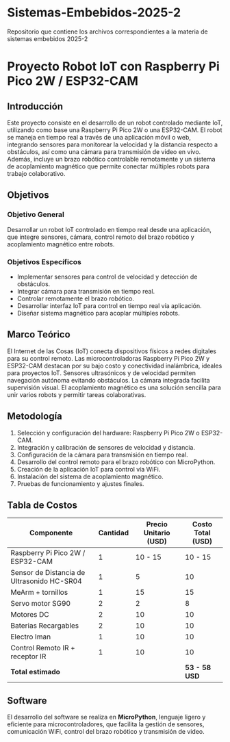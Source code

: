 # Sistemas-Embebidos-2025-2
Repositorio que contiene los archivos  correspondientes a la materia de sistemas embebidos 2025-2

# Proyecto Robot IoT con Raspberry Pi Pico 2W / ESP32-CAM

## Introducción

Este proyecto consiste en el desarrollo de un robot controlado mediante IoT, utilizando como base una Raspberry Pi Pico 2W o una ESP32-CAM. El robot se maneja en tiempo real a través de una aplicación móvil o web, integrando sensores para monitorear la velocidad y la distancia respecto a obstáculos, así como una cámara para transmisión de video en vivo. Además, incluye un brazo robótico controlable remotamente y un sistema de acoplamiento magnético que permite conectar múltiples robots para trabajo colaborativo.

## Objetivos

### Objetivo General  
Desarrollar un robot IoT controlado en tiempo real desde una aplicación, que integre sensores, cámara, control remoto del brazo robótico y acoplamiento magnético entre robots.

### Objetivos Específicos  
- Implementar sensores para control de velocidad y detección de obstáculos.  
- Integrar cámara para transmisión en tiempo real.  
- Controlar remotamente el brazo robótico.  
- Desarrollar interfaz IoT para control en tiempo real vía aplicación.  
- Diseñar sistema magnético para acoplar múltiples robots.

## Marco Teórico

El Internet de las Cosas (IoT) conecta dispositivos físicos a redes digitales para su control remoto. Las microcontroladoras Raspberry Pi Pico 2W y ESP32-CAM destacan por su bajo costo y conectividad inalámbrica, ideales para proyectos IoT. Sensores ultrasónicos y de velocidad permiten navegación autónoma evitando obstáculos. La cámara integrada facilita supervisión visual. El acoplamiento magnético es una solución sencilla para unir varios robots y permitir tareas colaborativas.

## Metodología

1. Selección y configuración del hardware: Raspberry Pi Pico 2W o ESP32-CAM.  
2. Integración y calibración de sensores de velocidad y distancia.  
3. Configuración de la cámara para transmisión en tiempo real.  
4. Desarrollo del control remoto para el brazo robótico con MicroPython.  
5. Creación de la aplicación IoT para control vía WiFi.  
6. Instalación del sistema de acoplamiento magnético.  
7. Pruebas de funcionamiento y ajustes finales.



## Tabla de Costos

| Componente                        | Cantidad | Precio Unitario (USD) | Costo Total (USD) |
|----------------------------------|----------|----------------------|-------------------|
| Raspberry Pi Pico 2W / ESP32-CAM | 1        | 10 - 15              | 10 - 15           |
| Sensor de Distancia de Ultrasonido HC-SR04            | 1        | 5                    | 10                |
| MeArm + tornillos   | 1        | 15                   | 15                |
| Servo motor SG90        | 2        | 2                    | 8                 |
|Motores DC | 2    | 10                   | 10                |
|Baterias Recargables | 2    | 10                   | 10                |
|Electro Iman | 1    | 10                   | 10                |
|Control Remoto IR + receptor IR| 1    | 10                   | 10                |
| **Total estimado**                |          |                      | **53 - 58 USD**   |

## Software

El desarrollo del software se realiza en **MicroPython**, lenguaje ligero y eficiente para microcontroladores, que facilita la gestión de sensores, comunicación WiFi, control del brazo robótico y transmisión de video.


